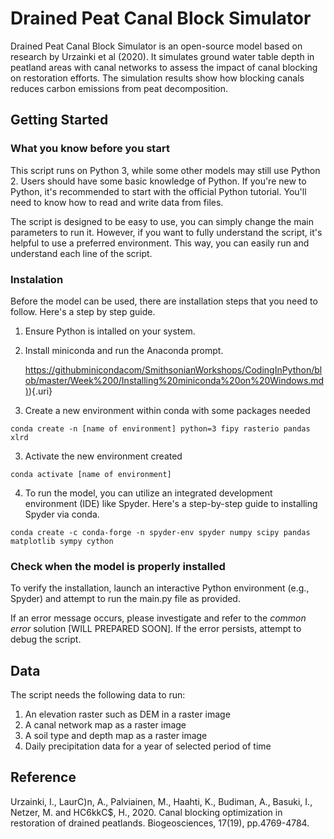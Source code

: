 # Drained Peat Canal Block Simulator

Drained Peat Canal Block Simulator is an open-source model based on research by Urzainki et al (2020). It simulates ground water table depth in peatland areas with canal networks to assess the impact of canal blocking on restoration efforts. The simulation results show how blocking canals reduces carbon emissions from peat decomposition.

## Getting Started

### What you know before you start

This script runs on Python 3, while some other models may still use Python 2. Users should have some basic knowledge of Python. If you're new to Python, it's recommended to start with the official Python tutorial. You'll need to know how to read and write data from files.

The script is designed to be easy to use, you can simply change the main parameters to run it. However, if you want to fully understand the script, it's helpful to use a preferred environment. This way, you can easily run and understand each line of the script.

### Instalation

Before the model can be used, there are installation steps that you need to follow. Here's a step by step guide.

1.  Ensure Python is intalled on your system.

2.  Install miniconda and run the Anaconda prompt.

    [https://githubminicondacom/SmithsonianWorkshops/CodingInPython/blob/master/Week%200/Installing%20miniconda%20on%20Windows.md)](https://githubminicondacom/SmithsonianWorkshops/CodingInPython/blob/master/Week%200/Installing%20miniconda%20on%20Windows.md)){.uri}

3.  Create a new environment within conda with some packages needed

```         
conda create -n [name of environment] python=3 fipy rasterio pandas xlrd
```

3.  Activate the new environment created

```         
conda activate [name of environment]
```

4.  To run the model, you can utilize an integrated development environment (IDE) like Spyder. Here's a step-by-step guide to installing Spyder via conda.

```         
conda create -c conda-forge -n spyder-env spyder numpy scipy pandas matplotlib sympy cython
```

### Check when the model is properly installed

To verify the installation, launch an interactive Python environment (e.g., Spyder) and attempt to run the main.py file as provided.

If an error message occurs, please investigate and refer to the *common error* solution [WILL PREPARED SOON]. If the error persists, attempt to debug the script.

## Data

The script needs the following data to run:

1.  An elevation raster such as DEM in a raster image
2.  A canal network map as a raster image
3.  A soil type and depth map as a raster image
4.  Daily precipitation data for a year of selected period of time

## Reference

Urzainki, I., LaurC)n, A., Palviainen, M., Haahti, K., Budiman, A., Basuki, I., Netzer, M. and HC6kkC\$, H., 2020. Canal blocking optimization in restoration of drained peatlands. Biogeosciences, 17(19), pp.4769-4784.
